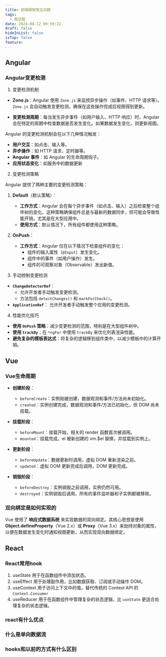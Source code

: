 ```yaml
---
title: 前端框架常见问题
tags:
  - 面试题
date: 2024-08-12 09:59:22
draft: false
hideInList: false
isTop: false
feature:
---
```

## Angular

### Angular变更检测


1. 变更检测机制

- **Zone.js**：Angular 使用 `Zone.js` 来监控异步操作（如事件、HTTP 请求等）。`Zone.js` 会自动触发变更检测，确保在这些操作完成后视图得到更新。
    
- **变更检测周期**：每当发生异步事件（如用户输入、HTTP 响应）时，Angular 会在特定的周期中检查数据是否发生变化。如果数据发生变化，则更新视图。
    
Angular 的变更检测机制会在以下几种情况触发：

- **用户交互**：如点击、输入等。
- **异步操作**：如 HTTP 请求、定时器等。
- **Angular 事件**：如 Angular 的生命周期钩子。
- **应用状态变化**：如服务中的数据更新

2. 变更检测策略

Angular 提供了两种主要的变更检测策略：

1. **Default**（默认策略）：
    
    - **工作方式**：Angular 会在每个异步事件（如点击、输入）之后检查整个组件树的变化。这种策略确保组件总是与最新的数据同步，但可能会导致性能开销，尤其是在大型应用中。
    - **使用方式**：默认情况下，所有组件都使用这种策略。
2. **OnPush**：
    
    - **工作方式**：Angular 仅在以下情况下检查组件的变化：
        - 组件的输入属性（`@Input`）发生变化。
        - 组件中的事件（如用户操作）发生。
        - 组件的可观察对象（Observable）发出新值。


 3. 手动控制变更检测

- **`ChangeDetectorRef`**：    
    - 允许开发者手动触发变更检测。
    - 方法包括 `detectChanges()` 和 `markForCheck()`。
- **`ApplicationRef`**：
	允许开发者手动触发整个应用的变更检测。

4. 性能优化技巧

- **使用 `OnPush` 策略**：减少变更检测的范围，特别是在大型组件树中。
- **使用 `trackBy`**：在 `*ngFor` 中使用 `trackBy` 来优化列表渲染性能。
- **避免复杂的模板表达式**：将复杂的逻辑移到组件类中，以减少模板中的计算开销。

## Vue

### Vue生命周期

- **创建阶段**：
    
    - `beforeCreate`：实例刚被创建，数据观测和事件/方法尚未初始化。
    - `created`：实例创建完成，数据观测和事件/方法已初始化，但 DOM 尚未挂载。
- **挂载阶段**：
    
    - `beforeMount`：挂载开始，相关的 render 函数首次被调用。
    - `mounted`：挂载完成，el 被新创建的 vm.$el 替换，并挂载到实例上。
- **更新阶段**：
    
    - `beforeUpdate`：数据更新时调用，虚拟 DOM 重新渲染之前。
    - `updated`：虚拟 DOM 更新完成后调用，DOM 更新完成。
- **销毁阶段**：
    
    - `beforeDestroy`：实例销毁之前调用，实例仍然可用。
    - `destroyed`：实例销毁后调用，所有的事件监听器和子实例都被移除。

### 双向绑定是如何实现的

Vue 使用了 **响应式数据系统** 来实现数据的双向绑定。其核心思想是使用 **Object.defineProperty**（Vue 2.x）或 **Proxy**（Vue 3.x）来劫持对象的属性，以便在数据发生变化时通知视图更新，从而实现双向数据绑定。

## React

### React常用hook

1. useState 用于在函数组件中添加状态。
2. useEffect 用于处理副作用，比如数据获取、订阅或手动操作 DOM。
3. useContext 用于访问上下文中的值，替代传统的 Context API 的 `Context.Consumer`
4. useReducer 用于在函数组件中管理复杂的状态逻辑，比 `useState` 更适合处理复杂的状态逻辑。

### react有什么优点

### 什么是单向数据流

### hooks和以前的方式有什么区别


